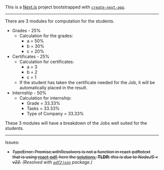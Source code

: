 This is a [Next.js](https://nextjs.org) project bootstrapped with [`create-next-app`](https://nextjs.org/docs/app/api-reference/cli/create-next-app).

---

There are 3 modules for computation for the students.

- Grades - 25%
  - Calculation for the grades:
    - a = 50%
    - b = 30%
    - c = 20%
- Certificates - 25%
  - Calculation for certificates:
    - a = 3
    - b = 2
    - c = 1
  - If the student has taken the certificate needed for the Job, it will be automatically placed in the result.
- Internship - 50%
  - Calculation for internship:
    - Grade = 33.33%
    - Tasks = 33.33%
    - Type of Company = 33.33%

These 3 modules will have a breakdown of the Jobs well suited for the students.

---

Issues:

- ~~TypeError: Promise.withResolvers is not a function in react-pdftotext that is using [react-pdf](https://github.com/mozilla/pdf.js), here the [solutions](https://stackoverflow.com/questions/78415681/pdf-js-pdfjs-dist-promise-withresolvers-is-not-a-function), **TLDR**: _this is due to NodeJS < v22_.~~ _(Resolved with [`pdf2json`](https://github.com/modesty/pdf2json) package.)_
